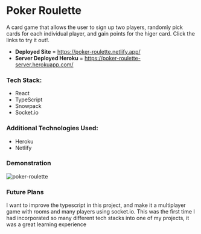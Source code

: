 # Poker Roulette
A card game that allows the user to sign up two players, randomly pick cards for each individual player, and gain points for the higer card. Click the links to try it out!.

- **Deployed Site** = https://poker-roulette.netlify.app/
- **Server Deployed Heroku** = https://poker-roulette-server.herokuapp.com/

### Tech Stack:
- React
- TypeScript
- Snowpack
- Socket.io

### Additional Technologies Used:
- Heroku
- Netlify

### Demonstration
![poker-roulette](https://user-images.githubusercontent.com/14338321/128292104-361f4a52-b2ab-4400-865a-e177dc73e873.gif)

### Future Plans
I want to improve the typescript in this project, and make it a multiplayer game with rooms and many players using socket.io. This was the first time I had incorporated so many different tech stacks into one of my projects, it was a great learning experience 